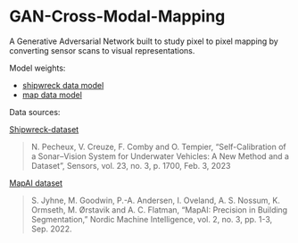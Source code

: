 # GAN-Cross-Modal-Mapping
A Generative Adversarial Network built to study pixel to pixel mapping by converting sensor scans to visual representations.

Model weights:
- [shipwreck data model](https://mega.nz/folder/uVcgRbCL#n_pWXaeslc8o-iJARUq5Rw)
- [map data model](https://mega.nz/folder/eB8RQQYZ#Lun6gqoyss876H07y80ZBw)

Data sources:

[Shipwreck-dataset](https://gite.lirmm.fr/shipwreck/shipwreck-dataset)
> N. Pecheux, V. Creuze, F. Comby and O. Tempier, “Self-Calibration of a Sonar–Vision System for Underwater Vehicles: A New Method and a Dataset”, Sensors, vol. 23, no. 3, p. 1700, Feb. 3, 2023

[MapAI dataset](https://huggingface.co/datasets/sjyhne/mapai_dataset)
> S. Jyhne, M. Goodwin, P.-A. Andersen, I. Oveland, A. S. Nossum, K. Ormseth, M. Ørstavik and A. C. Flatman, “MapAI: Precision in Building Segmentation,” Nordic Machine Intelligence, vol. 2, no. 3, pp. 1-3, Sep. 2022.
